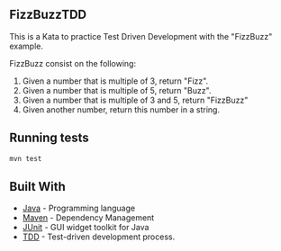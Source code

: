 ## FizzBuzzTDD

This is a Kata to practice Test Driven Development with the "FizzBuzz" example.

FizzBuzz consist on the following:
  1. Given a number that is multiple of 3, return "Fizz".
  2. Given a number that is multiple of 5, return "Buzz".
  3. Given a number that is multiple of 3 and 5, return "FizzBuzz"
  4. Given another number, return this number in a string.


## Running tests

```bash
mvn test
```

## Built With

* [Java](https://www.java.com/es/) - Programming language
* [Maven](https://maven.apache.org/) - Dependency Management
* [JUnit](https://junit.org/junit5/) - GUI widget toolkit for Java 
* [TDD](https://en.wikipedia.org/wiki/Test-driven_development) - Test-driven development process.

